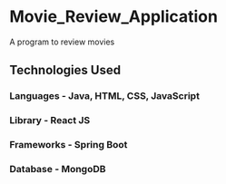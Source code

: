 # Movie_Review_Application
A program to review movies

## Technologies Used
### Languages - Java, HTML, CSS, JavaScript
### Library - React JS
### Frameworks - Spring Boot
### Database - MongoDB

